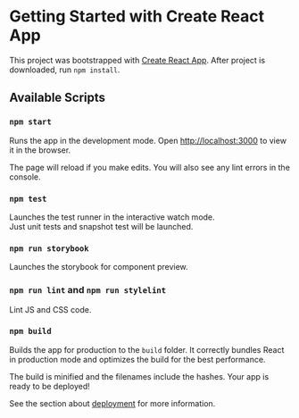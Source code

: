 # Getting Started with Create React App

This project was bootstrapped with [Create React App](https://github.com/facebook/create-react-app).
After project is downloaded, run `npm install`.

## Available Scripts

### `npm start`

Runs the app in the development mode.
Open [http://localhost:3000](http://localhost:3000) to view it in the browser.

The page will reload if you make edits.
You will also see any lint errors in the console.

### `npm test`

Launches the test runner in the interactive watch mode. \
Just unit tests and snapshot test will be launched.

### `npm run storybook`

Launches the storybook for component preview.

### `npm run lint` and `npm run stylelint`

Lint JS and CSS code.

### `npm build`

Builds the app for production to the `build` folder.
It correctly bundles React in production mode and optimizes the build for the best performance.

The build is minified and the filenames include the hashes.
Your app is ready to be deployed!

See the section about [deployment](https://facebook.github.io/create-react-app/docs/deployment) for more information.
